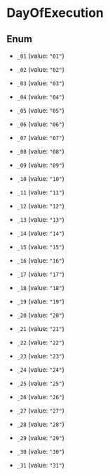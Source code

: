 
# DayOfExecution

## Enum


* `_01` (value: `"01"`)

* `_02` (value: `"02"`)

* `_03` (value: `"03"`)

* `_04` (value: `"04"`)

* `_05` (value: `"05"`)

* `_06` (value: `"06"`)

* `_07` (value: `"07"`)

* `_08` (value: `"08"`)

* `_09` (value: `"09"`)

* `_10` (value: `"10"`)

* `_11` (value: `"11"`)

* `_12` (value: `"12"`)

* `_13` (value: `"13"`)

* `_14` (value: `"14"`)

* `_15` (value: `"15"`)

* `_16` (value: `"16"`)

* `_17` (value: `"17"`)

* `_18` (value: `"18"`)

* `_19` (value: `"19"`)

* `_20` (value: `"20"`)

* `_21` (value: `"21"`)

* `_22` (value: `"22"`)

* `_23` (value: `"23"`)

* `_24` (value: `"24"`)

* `_25` (value: `"25"`)

* `_26` (value: `"26"`)

* `_27` (value: `"27"`)

* `_28` (value: `"28"`)

* `_29` (value: `"29"`)

* `_30` (value: `"30"`)

* `_31` (value: `"31"`)



